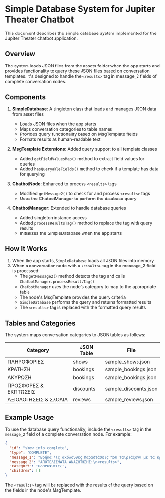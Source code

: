 # Simple Database System for Jupiter Theater Chatbot

This document describes the simple database system implemented for the Jupiter Theater chatbot application.

## Overview

The system loads JSON files from the assets folder when the app starts and provides functionality to query these JSON files based on conversation templates. It's designed to handle the `<results>` tag in message_2 fields of complete conversation nodes.

## Components

1. **SimpleDatabase**: A singleton class that loads and manages JSON data from asset files
   - Loads JSON files when the app starts
   - Maps conversation categories to table names
   - Provides query functionality based on MsgTemplate fields
   - Formats results as human-readable text

2. **MsgTemplate Extensions**: Added query support to all template classes
   - Added `getFieldValuesMap()` method to extract field values for queries
   - Added `hasQueryableFields()` method to check if a template has data for querying

3. **ChatbotNode**: Enhanced to process `<results>` tags
   - Modified `getMessage2()` to check for and process `<results>` tags
   - Uses the ChatbotManager to perform the database query

4. **ChatbotManager**: Extended to handle database queries
   - Added singleton instance access
   - Added `processResultsTag()` method to replace the tag with query results
   - Initializes the SimpleDatabase when the app starts

## How It Works

1. When the app starts, `SimpleDatabase` loads all JSON files into memory
2. When a conversation node with a `<results>` tag in the message_2 field is processed:
   - The `getMessage2()` method detects the tag and calls `ChatbotManager.processResultsTag()`
   - `ChatbotManager` uses the node's category to map to the appropriate table
   - The node's MsgTemplate provides the query criteria
   - `SimpleDatabase` performs the query and returns formatted results
   - The `<results>` tag is replaced with the formatted query results

## Tables and Categories

The system maps conversation categories to JSON tables as follows:

| Category                  | JSON Table          | File                  |
|---------------------------|---------------------|------------------------|
| ΠΛΗΡΟΦΟΡΙΕΣ               | shows               | sample_shows.json      |
| ΚΡΑΤΗΣΗ                   | bookings            | sample_bookings.json   |
| ΑΚΥΡΩΣΗ                   | bookings            | sample_bookings.json   |
| ΠΡΟΣΦΟΡΕΣ & ΕΚΠΤΩΣΕΙΣ     | discounts           | sample_discounts.json  |
| ΑΞΙΟΛΟΓΗΣΕΙΣ & ΣΧΟΛΙΑ     | reviews             | sample_reviews.json    |

## Example Usage

To use the database query functionality, include the `<results>` tag in the `message_2` field of a complete conversation node. For example:

```json
{
  "id": "show_info_complete",
  "type": "COMPLETE",
  "message_1": "Βρήκα τις ακόλουθες παραστάσεις που ταιριάζουν με τα κριτήριά σας.",
  "message_2": "ΑΠΟΤΕΛΕΣΜΑΤΑ ΑΝΑΖΗΤΗΣΗΣ:\n<results>",
  "category": "ΠΛΗΡΟΦΟΡΙΕΣ",
  "children": []
}
```

The `<results>` tag will be replaced with the results of the query based on the fields in the node's MsgTemplate.
